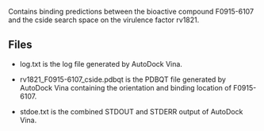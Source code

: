 Contains binding predictions between the bioactive compound F0915-6107 and the cside search space on the virulence factor rv1821.

## Files

- log.txt is the log file generated by AutoDock Vina.

- rv1821_F0915-6107_cside.pdbqt is the PDBQT file generated by AutoDock Vina containing the orientation and binding location of F0915-6107.

- stdoe.txt is the combined STDOUT and STDERR output of AutoDock Vina.

